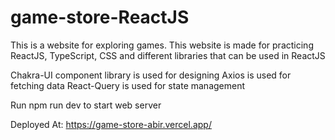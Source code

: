 # game-store-ReactJS
This is a website for exploring games. This website is made for practicing ReactJS, TypeScript, CSS and different libraries that can be used in ReactJS

Chakra-UI component library is used for designing
Axios is used for fetching data
React-Query is used for state management

Run npm run dev to start web server

Deployed At: https://game-store-abir.vercel.app/
